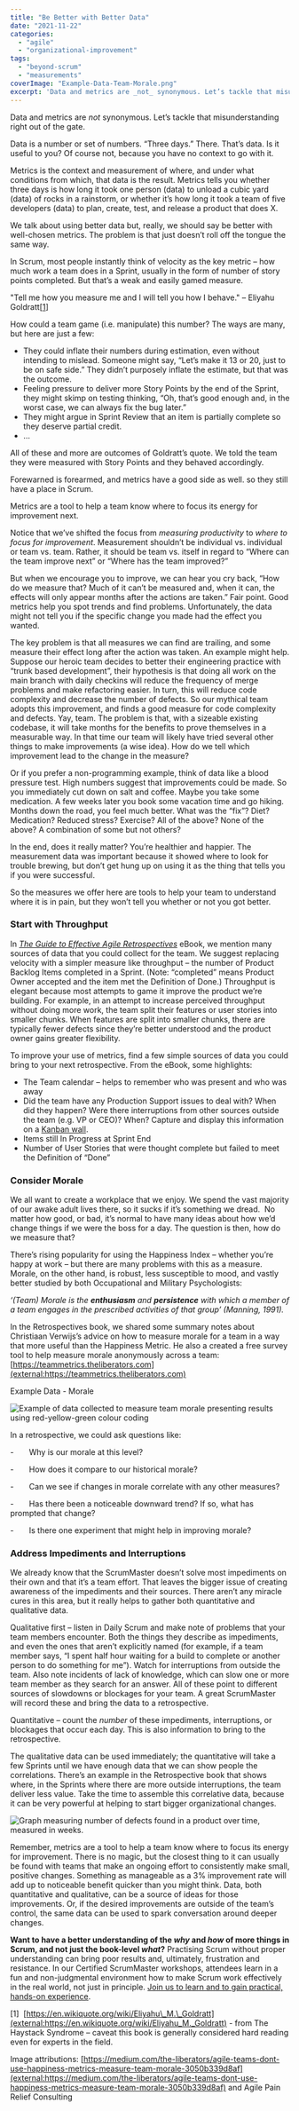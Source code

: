 ```yaml
---
title: "Be Better with Better Data"
date: "2021-11-22"
categories: 
  - "agile"
  - "organizational-improvement"
tags: 
  - "beyond-scrum"
  - "measurements"
coverImage: "Example-Data-Team-Morale.png"
excerpt: 'Data and metrics are _not_ synonymous. Let’s tackle that misunderstanding right out of the'
---
```


Data and metrics are _not_ synonymous. Let’s tackle that misunderstanding right out of the gate.

Data is a number or set of numbers. “Three days.” There. That’s data. Is it useful to you? Of course not, because you have no context to go with it.

Metrics is the context and measurement of where, and under what conditions from which, that data is the result. Metrics tells you whether three days is how long it took one person (data) to unload a cubic yard (data) of rocks in a rainstorm, or whether it’s how long it took a team of five developers (data) to plan, create, test, and release a product that does X.

We talk about using better data but, really, we should say be better with well-chosen metrics. The problem is that just doesn’t roll off the tongue the same way.

In Scrum, most people instantly think of velocity as the key metric – how much work a team does in a Sprint, usually in the form of number of story points completed. But that’s a weak and easily gamed measure.

"Tell me how you measure me and I will tell you how I behave." – Eliyahu Goldratt\[[1](#footnotes)\]

How could a team game (i.e. manipulate) this number? The ways are many, but here are just a few:

- They could inflate their numbers during estimation, even without intending to mislead. Someone might say, “Let’s make it 13 or 20, just to be on safe side.” They didn’t purposely inflate the estimate, but that was the outcome.
- Feeling pressure to deliver more Story Points by the end of the Sprint, they might skimp on testing thinking, “Oh, that’s good enough and, in the worst case, we can always fix the bug later.”
- They might argue in Sprint Review that an item is partially complete so they deserve partial credit.
- …

All of these and more are outcomes of Goldratt’s quote. We told the team they were measured with Story Points and they behaved accordingly.

Forewarned is forearmed, and metrics have a good side as well. so they still have a place in Scrum.

Metrics are a tool to help a team know where to focus its energy for improvement next.

Notice that we’ve shifted the focus from _measuring productivity_ to _where to focus for improvement_. Measurement shouldn’t be individual vs. individual or team vs. team. Rather, it should be team vs. itself in regard to “Where can the team improve next” or “Where has the team improved?”

But when we encourage you to improve, we can hear you cry back, “How do we measure that? Much of it can’t be measured and, when it can, the effects will only appear months after the actions are taken.” Fair point. Good metrics help you spot trends and find problems. Unfortunately, the data might not tell you if the specific change you made had the effect you wanted.

The key problem is that all measures we can find are trailing, and some measure their effect long after the action was taken. An example might help. Suppose our heroic team decides to better their engineering practice with “trunk based development”, their hypothesis is that doing all work on the main branch with daily checkins will reduce the frequency of merge problems and make refactoring easier. In turn, this will reduce code complexity and decrease the number of defects. So our mythical team adopts this improvement, and finds a good measure for code complexity and defects. Yay, team. The problem is that, with a sizeable existing codebase, it will take months for the benefits to prove themselves in a measurable way. In that time our team will likely have tried several other things to make improvements (a wise idea). How do we tell which improvement lead to the change in the measure?

Or if you prefer a non-programming example, think of data like a blood pressure test. High numbers suggest that improvements could be made. So you immediately cut down on salt and coffee. Maybe you take some medication. A few weeks later you book some vacation time and go hiking. Months down the road, you feel much better. What was the “fix”? Diet? Medication? Reduced stress? Exercise? All of the above? None of the above? A combination of some but not others?

In the end, does it really matter? You’re healthier and happier. The measurement data was important because it showed where to look for trouble brewing, but don’t get hung up on using it as the thing that tells you if you were successful.

So the measures we offer here are tools to help your team to understand where it is in pain, but they won’t tell you whether or not you got better.

### Start with Throughput

In [_The Guide to Effective Agile Retrospectives_](/guide-to-effective-agile-retrospectives) eBook, we mention many sources of data that you could collect for the team. We suggest replacing velocity with a simpler measure like throughput – the number of Product Backlog Items completed in a Sprint. (Note: “completed” means Product Owner accepted and the item met the Definition of Done.) Throughput is elegant because most attempts to game it improve the product we’re building. For example, in an attempt to increase perceived throughput without doing more work, the team split their features or user stories into smaller chunks. When features are split into smaller chunks, there are typically fewer defects since they’re better understood and the product owner gains greater flexibility.

To improve your use of metrics, find a few simple sources of data you could bring to your next retrospective. From the eBook, some highlights:

- The Team calendar – helps to remember who was present and who was away
- Did the team have any Production Support issues to deal with? When did they happen? Were there interruptions from other sources outside the team (e.g. VP or CEO)? When? Capture and display this information on a [Kanban wall](/blog/kanban-portfolio-view-continued).
- Items still In Progress at Sprint End
- Number of User Stories that were thought complete but failed to meet the Definition of “Done”

### Consider Morale

We all want to create a workplace that we enjoy. We spend the vast majority of our awake adult lives there, so it sucks if it’s something we dread.  No matter how good, or bad, it’s normal to have many ideas about how we’d change things if we were the boss for a day. The question is then, how do we measure that?

There’s rising popularity for using the Happiness Index – whether you’re happy at work – but there are many problems with this as a measure. Morale, on the other hand, is robust, less susceptible to mood, and vastly better studied by both Occupational and Military Psychologists:

_‘(Team) Morale is the **enthusiasm** and **persistence** with which a member of a team engages in the prescribed activities of that group’ (Manning, 1991)._

In the Retrospectives book, we shared some summary notes about Christiaan Verwijs’s advice on how to measure morale for a team in a way that more useful than the Happiness Metric. He also a created a free survey tool to help measure morale anonymously across a team: [https://teammetrics.theliberators.com](external:https://teammetrics.theliberators.com)

Example Data - Morale

![Example of data collected to measure team morale presenting results using red-yellow-green colour coding](src/content/blog/be-better-with-better-data/images/Example-Data-Team-Morale-1024x534.png)

In a retrospective, we could ask questions like:

\-       Why is our morale at this level?

\-       How does it compare to our historical morale?

\-       Can we see if changes in morale correlate with any other measures?

\-       Has there been a noticeable downward trend? If so, what has prompted that change?

\-       Is there one experiment that might help in improving morale?

### Address Impediments and Interruptions

We already know that the ScrumMaster doesn’t solve most impediments on their own and that it’s a team effort. That leaves the bigger issue of creating awareness of the impediments and their sources. There aren’t any miracle cures in this area, but it really helps to gather both quantitative and qualitative data.

Qualitative first – listen in Daily Scrum and make note of problems that your team members encounter. Both the things they describe as impediments, and even the ones that aren’t explicitly named (for example, if a team member says, “I spent half hour waiting for a build to complete or another person to do something for me”). Watch for interruptions from outside the team. Also note incidents of lack of knowledge, which can slow one or more team member as they search for an answer. All of these point to different sources of slowdowns or blockages for your team. A great ScrumMaster will record these and bring the data to a retrospective.

Quantitative – count the _number_ of these impediments, interruptions, or blockages that occur each day. This is also information to bring to the retrospective.

The qualitative data can be used immediately; the quantitative will take a few Sprints until we have enough data that we can show people the correlations. There’s an example in the Retrospective book that shows where, in the Sprints where there are more outside interruptions, the team deliver less value. Take the time to assemble this correlative data, because it can be very powerful at helping to start bigger organizational changes.

![Graph measuring number of defects found in a product over time, measured in weeks.](src/content/blog/be-better-with-better-data/images/Example-Data-Quality-1024x574.jpg)

Remember, metrics are a tool to help a team know where to focus its energy for improvement. There is no magic, but the closest thing to it can usually be found with teams that make an ongoing effort to consistently make small, positive changes. Something as manageable as a 3% improvement rate will add up to noticeable benefit quicker than you might think. Data, both quantitative and qualitative, can be a source of ideas for those improvements. Or, if the desired improvements are outside of the team’s control, the same data can be used to spark conversation around deeper changes.

**Want to have a better understanding of the _why_ and _how_ of more things in Scrum, and not just the book-level _what_?** Practising Scrum without proper understanding can bring poor results and, ultimately, frustration and resistance. In our Certified ScrumMaster workshops, attendees learn in a fun and non-judgmental environment how to make Scrum work effectively in the real world, not just in principle. [Join us to learn and to gain practical, hands-on experience](/certified-scrummaster-csm-training).

\[1\]  [https://en.wikiquote.org/wiki/Eliyahu\_M.\_Goldratt](external:https://en.wikiquote.org/wiki/Eliyahu_M._Goldratt) - from The Haystack Syndrome – caveat this book is generally considered hard reading even for experts in the field.

Image attributions: [https://medium.com/the-liberators/agile-teams-dont-use-happiness-metrics-measure-team-morale-3050b339d8af](external:https://medium.com/the-liberators/agile-teams-dont-use-happiness-metrics-measure-team-morale-3050b339d8af) and Agile Pain Relief Consulting
